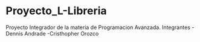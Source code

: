 # Proyecto_L-Libreria
Proyecto Integrador de la materia de Programacion Avanzada.
Integrantes
-Dennis Andrade
-Cristhopher Orozco
